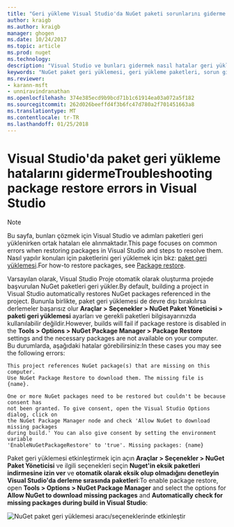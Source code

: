 ```yaml
---
title: "Geri yükleme Visual Studio'da NuGet paketi sorunlarını giderme | Microsoft Docs"
author: kraigb
ms.author: kraigb
manager: ghogen
ms.date: 10/24/2017
ms.topic: article
ms.prod: nuget
ms.technology: 
description: "Visual Studio ve bunları gidermek nasıl hatalar geri yükleme ortak NuGet açıklaması."
keywords: "NuGet paket geri yüklemesi, geri yükleme paketleri, sorun giderme, sorun giderme"
ms.reviewer:
- karann-msft
- unniravindranathan
ms.openlocfilehash: 374e385ecd9b9bcd71b1c61914ea03a072a5f182
ms.sourcegitcommit: 262d026beeffd4f3b6fc47d780a2f701451663a8
ms.translationtype: MT
ms.contentlocale: tr-TR
ms.lasthandoff: 01/25/2018
---
```

# <a name="troubleshooting-package-restore-errors-in-visual-studio"></a><span data-ttu-id="55938-104">Visual Studio'da paket geri yükleme hatalarını giderme</span><span class="sxs-lookup"><span data-stu-id="55938-104">Troubleshooting package restore errors in Visual Studio</span></span>

> [!Note]
> <span data-ttu-id="55938-105">Bu sayfa, bunları çözmek için Visual Studio ve adımları paketleri geri yüklenirken ortak hataları ele alınmaktadır.</span><span class="sxs-lookup"><span data-stu-id="55938-105">This page focuses on common errors when restoring packages in Visual Studio and steps to resolve them.</span></span> <span data-ttu-id="55938-106">Nasıl yapılır konuları için paketlerini geri yüklemek için bkz: [paket geri yüklemesi](../Consume-Packages/Package-Restore.md#enabling-and-disabling-package-restore).</span><span class="sxs-lookup"><span data-stu-id="55938-106">For how-to restore packages, see [Package restore](../Consume-Packages/Package-Restore.md#enabling-and-disabling-package-restore).</span></span>

<span data-ttu-id="55938-107">Varsayılan olarak, Visual Studio Proje otomatik olarak oluşturma projede başvurulan NuGet paketleri geri yükler.</span><span class="sxs-lookup"><span data-stu-id="55938-107">By default, building a project in Visual Studio automatically restores NuGet packages referenced in the project.</span></span> <span data-ttu-id="55938-108">Bununla birlikte, paket geri yüklemesi de devre dışı bırakılırsa derlemeler başarısız olur **Araçlar > Seçenekler > NuGet Paket Yöneticisi > paketi geri yüklemesi** ayarları ve gerekli paketleri bilgisayarınızda kullanılabilir değildir.</span><span class="sxs-lookup"><span data-stu-id="55938-108">However, builds will fail if package restore is disabled in the **Tools > Options > NuGet Package Manager > Package Restore** settings and the necessary packages are not available on your computer.</span></span> <span data-ttu-id="55938-109">Bu durumlarda, aşağıdaki hatalar görebilirsiniz:</span><span class="sxs-lookup"><span data-stu-id="55938-109">In these cases you may see the following errors:</span></span>

```output
This project references NuGet package(s) that are missing on this computer.
Use NuGet Package Restore to download them. The missing file is {name}.
```

```output
One or more NuGet packages need to be restored but couldn't be because consent has
not been granted. To give consent, open the Visual Studio Options dialog, click on
the NuGet Package Manager node and check 'Allow NuGet to download missing packages
during build.' You can also give consent by setting the environment variable
'EnableNuGetPackageRestore' to 'true'. Missing packages: {name} 
```

<span data-ttu-id="55938-110">Paket geri yüklemesi etkinleştirmek için açın **Araçlar > Seçenekler > NuGet Paket Yöneticisi** ve ilgili seçenekleri seçin **Nuget'in eksik paketleri indirmesine izin ver** ve **otomatik olarak eksik olup olmadığını denetleyin Visual Studio'da derleme sırasında paketleri**:</span><span class="sxs-lookup"><span data-stu-id="55938-110">To enable package restore, open **Tools > Options > NuGet Package Manager** and select the options for **Allow NuGet to download missing packages** and **Automatically check for missing packages during build in Visual Studio**:</span></span>

![NuGet paket geri yüklemesi aracı/seçeneklerinde etkinleştir](../Consume-Packages/media/restore-01-autorestoreoptions.png)
